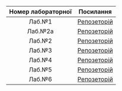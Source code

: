 | Номер лабораторної      | Посилання                                                                                | 
| :----------------------:| :---------------------------------------------------------------------------------------:| 
|  Лаб.№1                 | [Репозеторій](https://github.com/MishakinMax/_ik31_Mishakin_labs_TPIS/tree/master/lab1)  | 
|  Лаб.№2а                | [Репозеторій](https://github.com/MishakinMax/_ik31_Mishakin_labs_TPIS/tree/master/lab2a) | 
|  Лаб.№2                 | [Репозеторій](https://github.com/MishakinMax/_ik31_Mishakin_labs_TPIS/tree/master/lab_2) |
|  Лаб.№3                 | [Репозеторій](https://github.com/MishakinMax/_ik31_Mishakin_labs_TPIS/tree/master/lab3)  |            
|  Лаб.№4                 | [Репозеторій](https://github.com/MishakinMax/_ik31_Mishakin_labs_TPIS/tree/master/lab4)  |         
|  Лаб.№5                 | [Репозеторій](https://github.com/MishakinMax/_ik31_Mishakin_labs_TPIS/tree/master/lab5)  |       
|  Лаб.№6                 | [Репозеторій](https://github.com/MishakinMax/_ik31_Mishakin_labs_TPIS/tree/master/lab6)  |  
